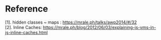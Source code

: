 








# Reference
[1]. hidden classes ~ maps : https://mrale.ph/talks/awp2014/#/32    
[2]. Inline Caches: https://mrale.ph/blog/2012/06/03/explaining-js-vms-in-js-inline-caches.html  